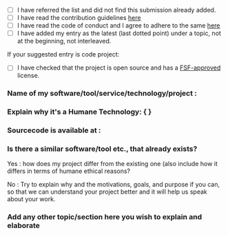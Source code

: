 <!-- Feel free to add more sections to explain about your awesome humane work to us -->

- [ ] I have referred the list and did not find this submission already added.
- [ ] I have read the contribution guidelines [here](https://github.com/humanetech-community/awesome-humane-tech/blob/main/contributing.md)
- [ ] I have read the code of conduct and I agree to adhere to the same [here](https://github.com/humanetech-community/awesome-humane-tech/blob/main/code-of-conduct.md)
- [ ] I have added my entry as the latest (last dotted point) under a topic, not at the beginning, not interleaved. 

If your suggested entry is code project:

- [ ] I have checked that the project is open source and has a [FSF-approved](https://www.gnu.org/licenses/license-list.html) license.

<!-- This is needed to maintain the list's history appear incrementally updating for future reference. -->
<!-- Every entry added to Humane Awesome list is important to the welfare of the society/species 
<!-- .. and hence we use dotted list, not numerical list which may imply order --> 

### Name of my software/tool/service/technology/project : 

### Explain why it's a Humane Technology: { }

### Sourcecode is available at : <!-- Repository URL + optionally mention license --> 
<!-- If it's not a FLOSS/FOSS/OSS project, please clarify further --> 

### Is there a similar software/tool etc., that already exists?

Yes : how does my project differ from the existing one (also include how it differs in terms of humane ethical reasons?  

No : Try to explain why and the motivations, goals, and purpose if you can, so that we can understand your project better and it will help us speak about your work. 
  
### Add any other topic/section here you wish to explain and elaborate
